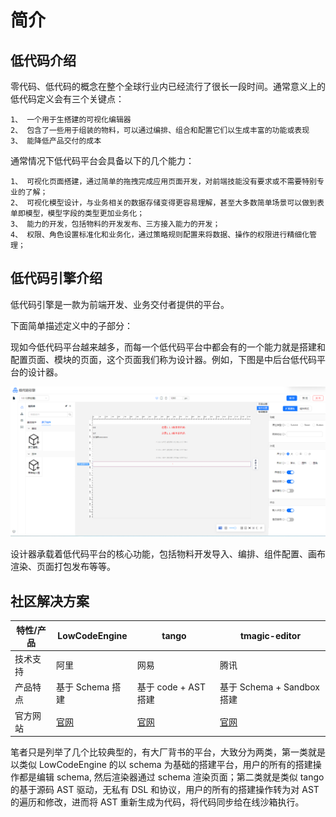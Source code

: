 # 简介

## 低代码介绍

零代码、低代码的概念在整个全球行业内已经流行了很长一段时间。通常意义上的低代码定义会有三个关键点：

    1、 一个用于生搭建的可视化编辑器
    2、 包含了一些用于组装的物料，可以通过编排、组合和配置它们以生成丰富的功能或表现
    3、 能降低产品交付的成本

通常情况下低代码平台会具备以下的几个能力：

    1、 可视化页面搭建，通过简单的拖拽完成应用页面开发，对前端技能没有要求或不需要特别专业的了解；
    2、 可视化模型设计，与业务相关的数据存储变得更容易理解，甚至大多数简单场景可以做到表单即模型，模型字段的类型更加业务化；
    3、 能力的开发，包括物料的开发发布、三方接入能力的开发；
    4、 权限、角色设置标准化和业务化，通过策略规则配置来将数据、操作的权限进行精细化管理；

## 低代码引擎介绍

低代码引擎是一款为前端开发、业务交付者提供的平台。

下面简单描述定义中的子部分：

现如今低代码平台越来越多，而每一个低代码平台中都会有的一个能力就是搭建和配置页面、模块的页面，这个页面我们称为设计器。例如，下图是中后台低代码平台的设计器。

![](./images/overview.png)

设计器承载着低代码平台的核心功能，包括物料开发导入、编排、组件配置、画布渲染、页面打包发布等等。

## 社区解决方案

| 特性/产品 | LowCodeEngine                         | tango                                       | tmagic-editor                                                 |
|-------|---------------------------------------|---------------------------------------------|---------------------------------------------------------------|
| 技术支持  | 阿里                                    | 网易                                          | 腾讯                                                            |
| 产品特点  | 基于 Schema 搭建                          | 基于 code + AST 搭建                            | 基于 Schema + Sandbox 搭建                                        |
| 官方网站  | [官网](https://lowcode-engine.cn/index) | [官网](https://netease.github.io/tango-site/) | [官网](https://tencent.github.io/tmagic-editor/docs/index.html) |


笔者只是列举了几个比较典型的，有大厂背书的平台，大致分为两类，第一类就是以类似 LowCodeEngine 的以 schema 为基础的搭建平台，用户的所有的搭建操作都是编辑 schema, 然后渲染器通过 schema 渲染页面；第二类就是类似 tango 的基于源码 AST 驱动，无私有 DSL 和协议，用户的所有的搭建操作转为对 AST 的遍历和修改，进而将 AST 重新生成为代码，将代码同步给在线沙箱执行。